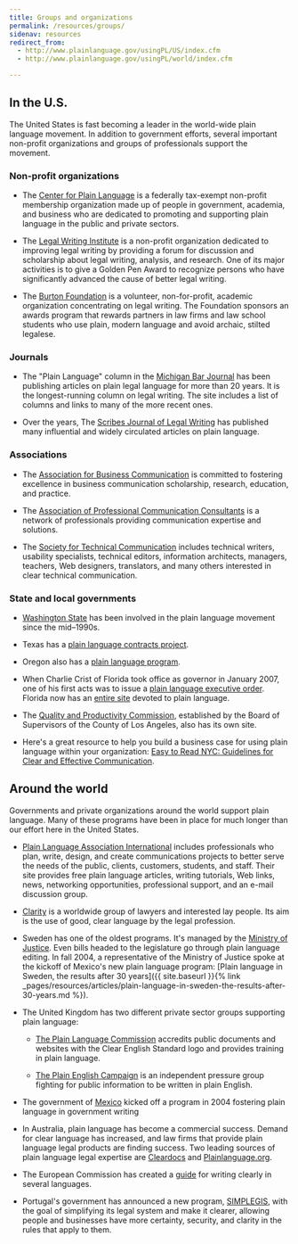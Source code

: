 ```yaml
---
title: Groups and organizations
permalink: /resources/groups/
sidenav: resources
redirect_from:
  - http://www.plainlanguage.gov/usingPL/US/index.cfm
  - http://www.plainlanguage.gov/usingPL/world/index.cfm

---
```


## In the U.S.

The United States is fast becoming a leader in the world-wide plain language movement. In addition to government efforts, several important non-profit organizations and groups of professionals support the movement.

### Non-profit organizations

- The [Center for Plain Language](http://www.centerforplainlanguage.org) is a federally tax-exempt non-profit membership organization made up of people in government, academia, and business who are dedicated to promoting and supporting plain language in the public and private sectors.

- The [Legal Writing Institute](http://www.lwionline.org/) is a non-profit organization dedicated to improving legal writing by providing a forum for discussion and scholarship about legal writing, analysis, and research. One of its major activities is to give a Golden Pen Award to recognize persons who have significantly advanced the cause of better legal writing.

- The [Burton Foundation](http://www.burtonawards.com/) is a volunteer, non-for-profit, academic organization concentrating on legal writing. The Foundation sponsors an awards program that rewards partners in law firms and law school students who use plain, modern language and avoid archaic, stilted legalese.

### Journals

- The "Plain Language" column in the [Michigan Bar Journal](http://www.michbar.org/generalinfo/plainenglish/columns.cfm) has been publishing articles on plain legal language for more than 20 years. It is the longest-running column on legal writing. The site includes a list of columns and links to many of the more recent ones.

- Over the years, The [Scribes Journal of Legal Writing](http://www.scribes.org) has published many influential and widely circulated articles on plain language.

### Associations

- The [Association for Business Communication](http://www.businesscommunication.org) is committed to fostering excellence in business communication scholarship, research, education, and practice.

- The [Association of Professional Communication Consultants](http://www.consultingsuccess.org) is a network of professionals providing communication expertise and solutions.

- The [Society for Technical Communication](http://www.stc.org) includes technical writers, usability specialists, technical editors, information architects, managers, teachers, Web designers, translators, and many others interested in clear technical communication.

### State and local governments

- [Washington State](http://www.governor.wa.gov/priorities/plaintalk/default.asp) has been involved in the plain language movement since the mid–1990s.

- Texas has a [plain language contracts project](http://www.occc.state.tx.us/pages/Legal/plain_lang/).

- Oregon also has a [plain language program](http://plainlanguage.oregon.gov/).

- When Charlie Crist of Florida took office as governor in January 2007, one of his first acts was to issue a [plain language executive order](http://www.flgov.com/pl_home). Florida now has an [entire site](http://www.flgov.com/pl_home) devoted to plain language.

- The [Quality and Productivity Commission](http://qpc.co.la.ca.us/pl.asp), established by the Board of Supervisors of the County of Los Angeles, also has its own site.

- Here's a great resource to help you build a business case for using plain language within your organization: [Easy to Read NYC: Guidelines for Clear and Effective Communication](http://home2.nyc.gov/html/oath/pdf/Easy-to-Read%20NYC.pdf).

## Around the world

Governments and private organizations around the world support plain language. Many of these programs have been in place for much longer than our effort here in the United States.

- [Plain Language Association International](http://www.plainlanguagenetwork.org/) includes professionals who plan, write, design, and create communications projects to better serve the needs of the public, clients, customers, students, and staff. Their site provides free plain language articles, writing tutorials, Web links, news, networking opportunities, professional support, and an e-mail discussion group.

- [Clarity](http://www.clarity-international.net/) is a worldwide group of lawyers and interested lay people. Its aim is the use of good, clear language by the legal profession.

- Sweden has one of the oldest programs. It's managed by the [Ministry of Justice](http://www.regeringen.se/sb/d/4409). Even bills headed to the legislature go through plain language editing. In fall 2004, a representative of the Ministry of Justice spoke at the kickoff of Mexico's new plain language program: [Plain language in Sweden, the results after 30 years]({{ site.baseurl }}{% link _pages/resources/articles/plain-language-in-sweden-the-results-after-30-years.md %}).

- The United Kingdom has two different private sector groups supporting plain language:

  - [The Plain Language Commission](http://www.clearest.co.uk/) accredits public documents and websites with the Clear English Standard logo and provides training in plain language.

  - [The Plain English Campaign](http://www.plainenglish.co.uk/) is an independent pressure group fighting for public information to be written in plain English.

- The government of [Mexico](http://www.lenguajeciudadano.gob.mx) kicked off a program in 2004 fostering plain language in government writing

- In Australia, plain language has become a commercial success. Demand for clear language has increased, and law firms that provide plain language legal products are finding success. Two leading sources of plain language legal expertise are [Cleardocs](http://www.cleardocs.com/wordsbeyond-contact.html) and [Plainlanguage.org](http://www.plainlanguage.org/).

- The European Commission has created a [guide](http://ec.europa.eu/translation/writing/clear_writing/how_to_write_clearly_en.pdf) for writing clearly in several languages.

- Portugal's government has announced a new program, [SIMPLEGIS](http://www.portugal.gov.pt/pt/GC18/Governo/Ministerios/PCM/MP/ProgramaseDossiers/Pages/20100510_MP_Prog_Simplegis.aspx), with the goal of simplifying its legal system and make it clearer, allowing people and businesses have more certainty, security, and clarity in the rules that apply to them.
